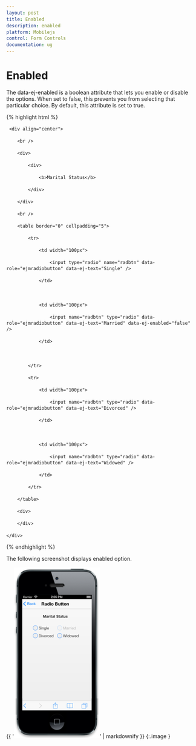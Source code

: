```yaml
---
layout: post
title: Enabled
description: enabled
platform: Mobilejs
control: Form Controls
documentation: ug
---
```


# Enabled

The data-ej-enabled is a boolean attribute that lets you enable or disable the options. When set to false, this prevents you from selecting that particular choice. By default, this attribute is set to true.

{% highlight html %}



     <div align="center">

        <br />

        <div>

            <div>

                <b>Marital Status</b>

            </div>

        </div>

        <br />

        <table border="0" cellpadding="5">

            <tr>

                <td width="100px">

                    <input type="radio" name="radbtn" data-role="ejmradiobutton" data-ej-text="Single" />

                </td>



                <td width="100px">

                    <input name="radbtn" type="radio" data-role="ejmradiobutton" data-ej-text="Married" data-ej-enabled="false" />

                </td>



            </tr>

            <tr>

                <td width="100px">

                    <input name="radbtn" type="radio" data-role="ejmradiobutton" data-ej-text="Divorced" />

                </td>



                <td width="100px">

                    <input name="radbtn" type="radio" data-role="ejmradiobutton" data-ej-text="Widowed" />

                </td>

            </tr>

        </table>

        <div>

        </div>

    </div>



{% endhighlight %}



The following screenshot displays enabled option.

{{ '![](Enabled_images/Enabled_img1.png)' | markdownify }}
{:.image }


